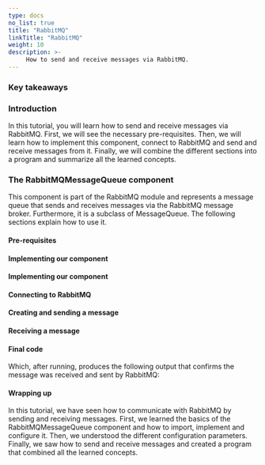 ```yaml
---
type: docs
no_list: true
title: "RabbitMQ"
linkTitle: "RabbitMQ"
weight: 10
description: >-
     How to send and receive messages via RabbitMQ.
---
```


### Key takeaways

### Introduction
In this tutorial, you will learn how to send and receive messages via RabbitMQ. First, we will see the necessary pre-requisites. Then, we will learn how to implement this component, connect to RabbitMQ and send and receive messages from it. Finally, we will combine the different sections into a program and summarize all the learned concepts.

### The RabbitMQMessageQueue component
This component is part of the RabbitMQ module and represents a message queue that sends and receives messages via the RabbitMQ message broker. Furthermore, it is a subclass of MessageQueue. The following sections explain how to use it.
#### Pre-requisites

#### Implementing our component

#### Implementing our component

#### Connecting to RabbitMQ

#### Creating and sending a message

#### Receiving a message

#### Final code
Which, after running, produces the following output that confirms the message was received and sent by RabbitMQ:
#### Wrapping up

In this tutorial, we have seen how to communicate with RabbitMQ by sending and receiving messages. First, we learned the basics of the RabbitMQMessageQueue component and how to import, implement and configure it. Then, we understood the different configuration parameters. Finally, we saw how to send and receive messages and created a program that combined all the learned concepts. 
